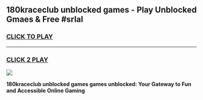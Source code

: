 
## 180kraceclub unblocked games - Play Unblocked Gmaes & Free #srlal
<h3>
<a href="https://news.freeplayer.one?title=180kraceclub_unblocked_games&ref=03M">CLICK TO PLAY</a></h3>
<hr>

<h3>
<a href="https://news.freeplayer.one?title=180kraceclub_unblocked_games&ref=03M">CLICK 2 PLAY</a>
  
</h3>

<a href="https://news.freeplayer.one?title=180kraceclub_unblocked_games&ref=03M"><img src="https://clearcache.store/games.png"></a>


**180kraceclub unblocked games games unblocked: Your Gateway to Fun and Accessible Online Gaming**
